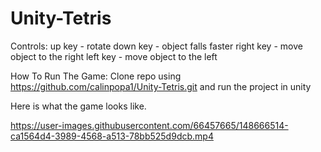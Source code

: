 # Unity-Tetris

Controls:
up key - rotate
down key - object falls faster
right key - move object to the right
left key - move object to the left

How To Run The Game:
Clone repo using https://github.com/calinpopa1/Unity-Tetris.git and run the project in unity

Here is what the game looks like.

https://user-images.githubusercontent.com/66457665/148666514-ca1564d4-3989-4568-a513-78bb525d9dcb.mp4


